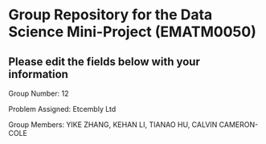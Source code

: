 # Group Repository for the Data Science Mini-Project (EMATM0050)

## Please edit the fields below with your information
Group Number: 12

Problem Assigned: Etcembly Ltd

Group Members: YIKE ZHANG,  KEHAN LI,  TIANAO HU,  CALVIN CAMERON-COLE

